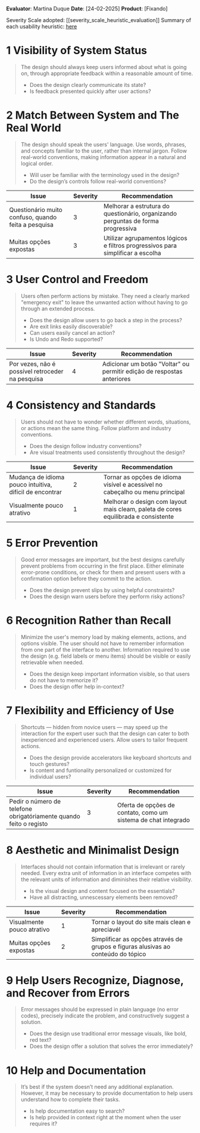<!-- This Heuristic Evaluation Workbook replicates the one proposed by the 
Nielsen Norman Group available at: https://media.nngroup.com/media/articles/attachments/Heuristic_Evaluation_Workbook_-_Nielsen_Norman_Group.pdf
-->

**Evaluator**: Martina Duque
**Date**: [24-02-2025]
**Product**: [Fixando]

Severity Scale adopted: [[severity_scale_heuristic_evaluation]]
Summary of each usability heuristic: [here](https://media.nngroup.com/media/articles/attachments/Heuristic_Summary1-compressed.pdf)

# 1 Visibility of System Status
>	The design should always keep users informed about what is going on, through appropriate feedback within a reasonable amount of time. 
>	- Does the design clearly communicate its state?
>	- Is feedback presented quickly after user actions?





# 2 Match Between System and The Real World
>	The design should speak the users' language. Use words, phrases, and concepts familiar to the user, rather than internal jargon. Follow real-world conventions, making information appear in a natural and logical order. 
>	- Will user be familiar with the terminology used in the design? 
>	- Do the design’s controls follow real-world conventions?

| **Issue**                                           | **Severity** | Recommendation                                                                  |
| ---------------                                     | ------------ | --------------                                                                  |
| Questionário muito confuso, quando feita a pesquisa | 3            | Melhorar a estrutura do questionário, organizando perguntas de forma progressiva|
| Muitas opções expostas                              | 3            | Utilizar agrupamentos lógicos e filtros progressivos para simplificar a escolha |




# 3 User Control and Freedom
>	Users often perform actions by mistake. They need a clearly marked "emergency exit" to leave the unwanted action without having to go through an extended process. 
>	- Does the design allow users to go back a step in the process? 
>	- Are exit links easily discoverable? 
>	- Can users easily cancel an action? 
>	- Is Undo and Redo supported?

| **Issue**                                        | **Severity**    | Recommendation                                                        |
| ---------------                                  | ------------    |--------------                                                         |
| Por vezes, não é possível retroceder na pesquisa | 4               | Adicionar um botão "Voltar" ou permitir edição de respostas anteriores|




# 4 Consistency and Standards
>	Users should not have to wonder whether different words, situations, or actions mean the same thing. Follow platform and industry conventions. 
>	- Does the design follow industry conventions? 
>	- Are visual treatments used consistently throughout the design?

| **Issue**                                                 | **Severity** | Recommendation                                                                      |
| ---------------                                           | ------------ | --------------                                                                      |
| Mudança de idioma pouco intuitiva, difícil de encontrar   | 2            | Tornar as opções de idioma visível e acessível no cabeçalho ou menu principal       |
| Visualmente pouco atrativo                                | 1            | Melhorar o design com layout mais cleam, paleta de cores equilibrada e consistente  |




# 5 Error Prevention
>	Good error messages are important, but the best designs carefully prevent problems from occurring in the first place. Either eliminate error-prone conditions, or check for them and present users with a confirmation option before they commit to the action. 
>	- Does the design prevent slips by using helpful constraints? 
>	- Does the design warn users before they perform risky actions?




# 6 Recognition Rather than Recall
>	Minimize the user's memory load by making elements, actions, and options visible. The user should not have to remember information from one part of the interface to another. Information required to use the design (e.g. field labels or menu items) should be visible or easily retrievable when needed. 
>	- Does the design keep important information visible, so that users do not have to memorize it? 
>	- Does the design offer help in-context?




# 7 Flexibility and Efficiency of Use
>	Shortcuts — hidden from novice users — may speed up the interaction for the expert user such that the design can cater to both inexperienced and experienced users. Allow users to tailor frequent actions. 
>	- Does the design provide accelerators like keyboard shortcuts and touch gestures? 
>	- Is content and funtionality personalized or customized for individual users?

| **Issue**                                                             | **Severity** | Recommendation                                                  |
| ---------------                                                       | ------------ | --------------                                                  |
| Pedir o número de telefone obrigatóriamente quando feito o registo    | 3            | Oferta de opções de contato, como um sistema de chat integrado  |





# 8 Aesthetic and Minimalist Design
>	Interfaces should not contain information that is irrelevant or rarely needed. Every extra unit of information in an interface competes with the relevant units of information and diminishes their relative visibility. 
>	- Is the visual design and content focused on the essentials? 
>	- Have all distracting, unnescessary elements been removed?

| **Issue**                  | **Severity** | Recommendation                                                                                |
| ---------------            | ------------ | --------------                                                                                |
| Visualmente pouco atrativo | 1            | Tornar o layout do site mais clean e apreciavél                                               |
| Muitas opções expostas     | 2            |  Simplificar as opções através de grupos e figuras alusivas ao conteúdo do tópico             |





# 9 Help Users Recognize, Diagnose, and Recover from Errors
>	Error messages should be expressed in plain language (no error codes), precisely indicate the problem, and constructively suggest a solution. 
>	- Does the design use traditional error message visuals, like bold, red text? 
>	- Does the design offer a solution that solves the error immediately?





# 10 Help and Documentation
>	It’s best if the system doesn’t need any additional explanation. However, it may be necessary to provide documentation to help users understand how to complete their tasks. 
>	- Is help documentation easy to search? 
>	- Is help provided in context right at the moment when the user requires it?

